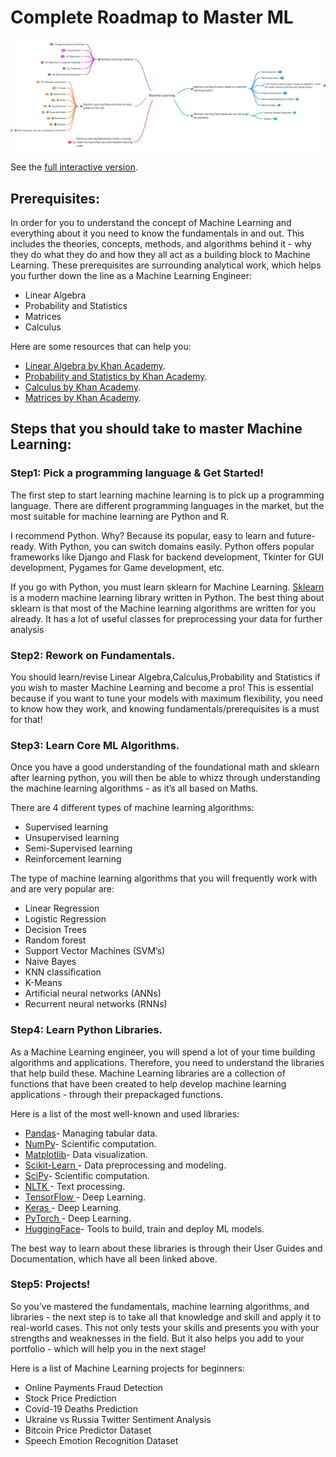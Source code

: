 # Complete Roadmap to Master ML


![2020 machine learning roadmap overview](https://raw.githubusercontent.com/mrdbourke/machine-learning-roadmap/master/2020-ml-roadmap-overview.png?token=AD7ZOCOIG7IZXHDL63W6RZK7A3B6I)

See the [full interactive version](https://whimsical.com/machine-learning-roadmap-2020-CA7f3ykvXpnJ9Az32vYXva).

## Prerequisites:

In order for you to understand the concept of Machine Learning and everything about it  you need to know the fundamentals in and out. This includes the theories, concepts, methods, and algorithms behind it - why they do what they do and how they all act as a building block to Machine Learning. These prerequisites are surrounding analytical work, which helps you further down the line as a Machine Learning Engineer: 

- Linear Algebra
- Probability and Statistics 
- Matrices 
- Calculus 

Here are some resources that can help you:
- [Linear Algebra by Khan Academy](https://www.khanacademy.org/math/linear-algebra).
- [Probability and Statistics by Khan Academy](https://www.khanacademy.org/math/statistics-probability).
- [Calculus by Khan Academy](https://www.khanacademy.org/math/multivariable-calculus).
- [Matrices by Khan Academy](https://www.khanacademy.org/math/algebra-home/alg-matrices).


## Steps that you should take to master Machine Learning:

### Step1: Pick a programming language & Get Started!

The first step to start learning machine learning is to pick up a programming language. There are different programming languages in the market, but the most suitable for machine learning are Python and R.

I recommend Python. Why? Because its popular, easy to learn and future-ready.
With Python, you can switch domains easily. Python offers popular frameworks like Django and Flask for backend development, Tkinter for GUI development, Pygames for Game development, etc.

If you go with Python, you must learn sklearn for Machine Learning. [Sklearn](https://scikit-learn.org/stable/) is a modern machine learning library written in Python. 
The best thing about sklearn is that most of the Machine learning algorithms are written for you already. It has a lot of useful classes for preprocessing your data for further analysis


### Step2: Rework on Fundamentals.

You should learn/revise Linear Algebra,Calculus,Probability and Statistics if you wish to master Machine Learning and become a pro!
This is essential because if you want to tune your models with maximum flexibility, you need to know how they work, and knowing fundamentals/prerequisites is a must for that!


### Step3: Learn Core ML Algorithms.

Once you have a good understanding of the foundational math and sklearn after learning python, you will then be able to whizz through understanding the machine learning algorithms - as it’s all based on Maths.


There are 4 different types of machine learning algorithms:
- Supervised learning
- Unsupervised learning
- Semi-Supervised learning
- Reinforcement learning

The type of machine learning algorithms that you will frequently work with and are very popular are:

- Linear Regression
- Logistic Regression
- Decision Trees
- Random forest
- Support Vector Machines (SVM’s)
- Naive Bayes
- KNN classification
- K-Means
- Artificial neural networks (ANNs)
- Recurrent neural networks (RNNs)

### Step4: Learn Python Libraries.

As a Machine Learning engineer, you will spend a lot of your time building algorithms and applications. Therefore, you need to understand the libraries that help build these. Machine Learning libraries are a collection of functions that have been created to help develop machine learning applications - through their prepackaged functions. 

Here is a list of the most well-known and used libraries: 

- [Pandas](https://pandas.pydata.org/docs/user_guide/index.html#user-guide)- Managing tabular data.
- [NumPy](https://numpy.org/learn/)- Scientific computation.
- [Matplotlib](https://matplotlib.org/stable/tutorials/index)- Data visualization.
- [Scikit-Learn ](https://scikit-learn.org/stable/user_guide.html)- Data preprocessing and modeling.
- [SciPy](https://docs.scipy.org/doc/scipy/tutorial/index.html#user-guide)- Scientific computation.
- [NLTK ](https://www.nltk.org/)- Text processing.
- [TensorFlow ](https://www.tensorflow.org/learn)- Deep Learning.
- [Keras ](https://keras.io/guides/)- Deep Learning.
- [PyTorch ](https://pytorch.org/docs/stable/index.html)- Deep Learning.
- [HuggingFace](https://huggingface.co/)- Tools to build, train and deploy ML models.

The best way to learn about these libraries is through their User Guides and Documentation, which have all been linked above. 


### Step5: Projects!

So you’ve mastered the fundamentals, machine learning algorithms, and libraries - the next step is to take all that knowledge and skill and apply it to real-world cases. This not only tests your skills and presents you with your strengths and weaknesses in the field. But it also helps you add to your portfolio - which will help you in the next stage!

Here is a list of Machine Learning projects for beginners:
- Online Payments Fraud Detection
- Stock Price Prediction
- Covid-19 Deaths Prediction
- Ukraine vs Russia Twitter Sentiment Analysis
- Bitcoin Price Predictor Dataset
- Speech Emotion Recognition Dataset



